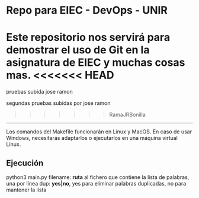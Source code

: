 # Repo para EIEC - DevOps - UNIR

Este repositorio nos servirá para demostrar el uso de Git en la asignatura de EIEC y muchas cosas mas.
<<<<<<< HEAD
=======
pruebas subida jose ramon

segundas pruebas subidas por jose ramon
>>>>>>> RamaJRBonilla

---

Los comandos del Makefile funcionarán en Linux y MacOS. En caso de usar Windows, necesitarás adaptarlos o ejecutarlos en una máquina virtual Linux.

## Ejecución

python3 main.py <filename> <dup>
  filename: **ruta** al fichero que contiene la lista de palabras, una por línea
  dup: **yes|no**, yes para eliminar palabras duplicadas, no para mantener la lista
